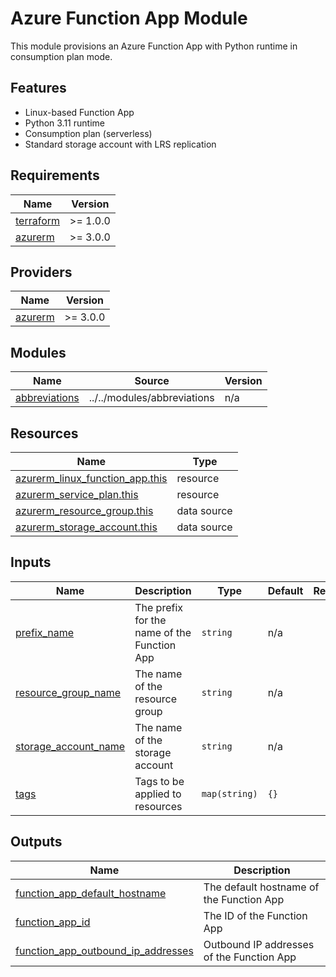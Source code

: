 # Azure Function App Module

This module provisions an Azure Function App with Python runtime in consumption plan mode.

## Features

- Linux-based Function App
- Python 3.11 runtime
- Consumption plan (serverless)
- Standard storage account with LRS replication

<!-- BEGINNING OF PRE-COMMIT-TERRAFORM DOCS HOOK -->
## Requirements

| Name | Version |
|------|---------|
| <a name="requirement_terraform"></a> [terraform](#requirement\_terraform) | >= 1.0.0 |
| <a name="requirement_azurerm"></a> [azurerm](#requirement\_azurerm) | >= 3.0.0 |

## Providers

| Name | Version |
|------|---------|
| <a name="provider_azurerm"></a> [azurerm](#provider\_azurerm) | >= 3.0.0 |

## Modules

| Name | Source | Version |
|------|--------|---------|
| <a name="module_abbreviations"></a> [abbreviations](#module\_abbreviations) | ../../modules/abbreviations | n/a |

## Resources

| Name | Type |
|------|------|
| [azurerm_linux_function_app.this](https://registry.terraform.io/providers/hashicorp/azurerm/latest/docs/resources/linux_function_app) | resource |
| [azurerm_service_plan.this](https://registry.terraform.io/providers/hashicorp/azurerm/latest/docs/resources/service_plan) | resource |
| [azurerm_resource_group.this](https://registry.terraform.io/providers/hashicorp/azurerm/latest/docs/data-sources/resource_group) | data source |
| [azurerm_storage_account.this](https://registry.terraform.io/providers/hashicorp/azurerm/latest/docs/data-sources/storage_account) | data source |

## Inputs

| Name | Description | Type | Default | Required |
|------|-------------|------|---------|:--------:|
| <a name="input_prefix_name"></a> [prefix\_name](#input\_prefix\_name) | The prefix for the name of the Function App | `string` | n/a | yes |
| <a name="input_resource_group_name"></a> [resource\_group\_name](#input\_resource\_group\_name) | The name of the resource group | `string` | n/a | yes |
| <a name="input_storage_account_name"></a> [storage\_account\_name](#input\_storage\_account\_name) | The name of the storage account | `string` | n/a | yes |
| <a name="input_tags"></a> [tags](#input\_tags) | Tags to be applied to resources | `map(string)` | `{}` | no |

## Outputs

| Name | Description |
|------|-------------|
| <a name="output_function_app_default_hostname"></a> [function\_app\_default\_hostname](#output\_function\_app\_default\_hostname) | The default hostname of the Function App |
| <a name="output_function_app_id"></a> [function\_app\_id](#output\_function\_app\_id) | The ID of the Function App |
| <a name="output_function_app_outbound_ip_addresses"></a> [function\_app\_outbound\_ip\_addresses](#output\_function\_app\_outbound\_ip\_addresses) | Outbound IP addresses of the Function App |
<!-- END OF PRE-COMMIT-TERRAFORM DOCS HOOK -->
